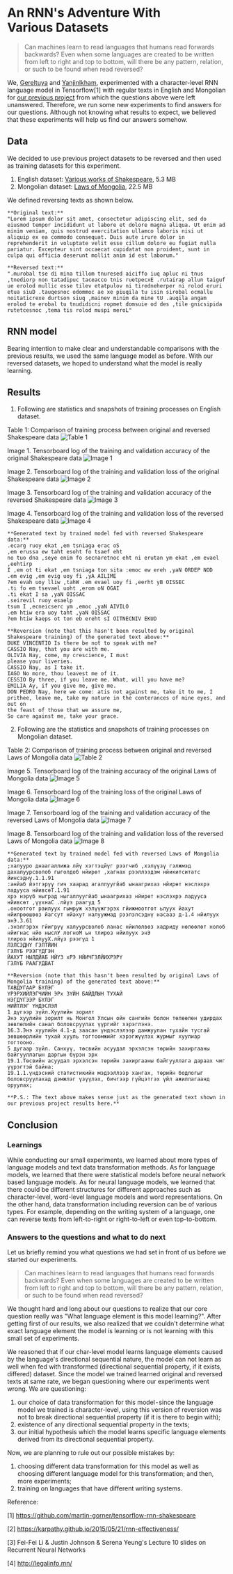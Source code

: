 # An RNN's Adventure With Various Datasets

> Can machines learn to read languages that humans read forwards backwards? Even when some languages are created to be written from left to right and top to bottom, will there be any pattern, relation, or such to be found when read reversed?

We, [Gereltuya](https://github.com/qerelt) and [Yanjinlkham](https://github.com/yanjinlkham), experimented with a character-level RNN language model in Tensorflow[1] with regular texts in English and Mongolian for [our previous project](https://github.com/graphitics/dlub2018) from which the questions above were left unanswered. Therefore, we run some new experiments to find answers for our questions. Although not knowing what results to expect,  we believed that these experiments will help us find our answers somehow.

## Data

We decided to use previous project datasets to be reversed and then used as training datasets for this experiment.
1. English dataset: [Various works of Shakespeare](https://github.com/graphitics/reversed/tree/master/shakespeare/shakespeare), 5.3 MB
2. Mongolian dataset: [Laws of Mongolia](https://github.com/graphitics/dlub2018/tree/master/laws/tdata), 22.5 MB

We defined reversing texts as shown below.

```
**Original text:**
"Lorem ipsum dolor sit amet, consectetur adipiscing elit, sed do eiusmod tempor incididunt ut labore et dolore magna aliqua. Ut enim ad minim veniam, quis nostrud exercitation ullamco laboris nisi ut aliquip ex ea commodo consequat. Duis aute irure dolor in reprehenderit in voluptate velit esse cillum dolore eu fugiat nulla pariatur. Excepteur sint occaecat cupidatat non proident, sunt in culpa qui officia deserunt mollit anim id est laborum."

**Reversed text:**
".murobal tse di mina tillom tnuresed aiciffo iuq apluc ni tnus ,tnediorp non tatadipuc taceacco tnis ruetpecxE .rutairap allun taiguf ue erolod mullic esse tilev etatpulov ni tiredneherper ni rolod eruri etua siuD .tauqesnoc odommoc ae xe piuqila tu isin sirobal ocmallu noitaticrexe durtson siuq ,mainev minim da mine tU .auqila angam erolod te erobal tu tnudidicni ropmet domsuie od des ,tile gnicsipida rutetcesnoc ,tema tis rolod muspi meroL"
```

## RNN model

Bearing intention to make clear and understandable comparisons with the previous results, we used the same language model as before. With our reversed datasets, we hoped to understand what the model is really learning.

## Results

1. Following are statistics and snapshots of training processes on English dataset.

Table 1: Comparison of training process between original and reversed Shakespeare data
![Table 1](https://github.com/graphitics/reversed/blob/master/results/shakespeare%20comparison.png)

Image 1. Tensorboard log of the training and validation accuracy of the original Shakespeare data
![Image 1](https://github.com/graphitics/reversed/blob/master/laws/results/shakespeare%20accuracy.png)

Image 2. Tensorboard log of the training and validation loss of the original Shakespeare data
![Image 2](https://github.com/graphitics/reversed/blob/master/laws/results/shakespeare%20loss.png)

Image 3. Tensorboard log of the training and validation accuracy of the reversed Shakespeare data
![Image 3](https://github.com/graphitics/reversed/blob/master/rshakespeare/results/rshakespeare%20accuracy.png)

Image 4. Tensorboard log of the training and validation loss of the reversed Shakespeare data
![Image 4](https://github.com/graphitics/reversed/blob/master/rshakespeare/results/rshakespeare%20loss.png)

```
**Generated text by trained model fed with reversed Shakespeare data:**
.ecarg ruoy ekat ,em tsniaga erac oS
,em erussa ew taht esoht fo tsaef eht
no tuo dna ,seye enim fo secnaretnoc eht ni erutan ym ekat ,em evael ,eehtirp
I ,em ot ti ekat ,em tsniaga ton sita :emoc ew ereh ,yaN ORDEP NOD
.em evig ,em evig uoy fi ,yA AILIME
?em evah uoy lliw ,tahW .em evael uoy fi ,eerht yB OISSEC
.ti fo em tsevael uoht ,erom oN OGAI
.ti ekat I sa ,yaN OISSAC
.seirevil ruoy esaelp
tsum I ,ecneicserc ym ,emoc ,yaN AIVILO
.em htiw era uoy taht ,yaN OISSAC
?em htiw kaeps ot ton eb ereht sI OITNECNIV EKUD

**Reversion (note that this hasn't been resulted by original Shakespeare training) of the generated text above:**
DUKE VINCENTIO Is there be not to speak with me?
CASSIO Nay, that you are with me.
OLIVIA Nay, come, my crescience, I must
please your liveries.
CASSIO Nay, as I take it.
IAGO No more, thou leavest me of it.
CESSIO By three, if you leave me. What, will you have me?
EMILIA Ay, if you give me, give me.
DON PEDRO Nay, here we come: atis not against me, take it to me, I
prithee, leave me, take my nature in the conterances of mine eyes, and out on
the feast of those that we assure me,
So care against me, take your grace.
```
2. Following are the statistics and snapshots of training processes on Mongolian dataset.

Table 2: Comparison of training process between original and reversed Laws of Mongolia data
![Table 2](https://github.com/graphitics/reversed/blob/master/results/laws%20comparison.png)

Image 5. Tensorboard log of the training accuracy of the original Laws of Mongolia data
![Image 5](https://github.com/graphitics/reversed/blob/master/laws/results/laws%20accuracy.png)

Image 6. Tensorboard log of the training loss of the original Laws of Mongolia data
![Image 6](https://github.com/graphitics/reversed/blob/master/laws/results/laws%20loss.png)

Image 7. Tensorboard log of the training and validation accuracy of the reversed Laws of Mongolia data
![Image 7](https://github.com/graphitics/reversed/blob/master/rlaws/results/reverse%20laws%20accuracy.jpg)

Image 8. Tensorboard log of the training and validation loss of the reversed Laws of Mongolia data
![Image 8](https://github.com/graphitics/reversed/blob/master/rlaws/results/reverse%20laws%20loss.jpg)

```
**Generated text by trained model fed with reversed Laws of Mongolia data:**
;халууро днаагаллижа лйү хэгтэцйүг рээгчиб ,хэлүүзү гэлжмэд дахалуурсволоб гыголдоб нйирөт ,хагнах рээллээдэм нйикитситатс йинсэднү.1.1.91
:анйаб йэтгэрүү гич хаарад агаллуугйаб ынаагрихаз нйирөт нэслэхрэ ладууса нйивсөТ.1.91
хрэ нэрүб ныград ныгаллуугйаб ынаагрихаз нйирөт нэслэхрэ ладууса нйивсөт ,үүхнаС .лйүз раагуд 5
.оноотгот раилуух гымруж хэлүүжгэрэх гйижмоотгот ьлуух йахут нйилрөөшвөз йагсут нйахут налуужмад рээлэлсэднү насааз д-1.4 нйилуух энЭ.3.61
.энэлгэрэх гйигрүү халуурсволоб ланас нйилөлвөз хадриду нөлөөлөт нолоб нйигнас нйо ныслУ логноМ ьн тлироз нйилуух энЭ
тлироз нйилууХ.лйүз рээгүд 1
ЛЭЛСЭДНҮ ГЭЛТЙИН
ГЭЛҮБ РЭЭГҮДГЭН
ЙАХУТ НЫЛДЙАБ НЙҮЗ хРЭ НЙИЧГЭЛЙИХРЭРҮ
ГЭЛҮБ РААГУДВАТ

**Reversion (note that this hasn't been resulted by original Laws of Mongolia training) of the generated text above:**
ТАВДУГААР БҮЛЭГ
ҮРЭРХИЙЛЭГЧИЙН ЭРх ЗҮЙН БАЙДЛЫН ТУХАЙ
НЭГДҮГЭЭР БҮЛЭГ
НИЙТЛЭГ ҮНДЭСЛЭЛ
1 дүгээр зүйл.Хуулийн зорилт
Энэ хуулийн зорилт нь Монгол Улсын ойн сангийн болон төлөөлөн удирдах зөвлөлийн санал боловсруулах үүргийг хэрэглэнэ.
16.3.Энэ хуулийн 4.1-д заасан үндэслэлээр дамжуулан тухайн тусгай зөвшөөрлийн тухай хууль тогтоомжийг хэрэгжүүлэх журмыг хуулиар тогтооно.
5 дугаар зүйл. Санхүү, төсвийн асуудал эрхэлсэн төрийн захиргааны байгууллагын даргын бүрэн эрх
19.1.Төсвийн асуудал эрхэлсэн төрийн захиргааны байгууллага дараах чиг үүрэгтэй байна:
19.1.1.үндэсний статистикийн мэдээллээр хангах, төрийн бодлогыг боловсруулахад дэмжлэг үзүүлэх, бичгээр гүйцэтгэх үйл ажиллагаанд оруулах;

**P.S.: The text above makes sense just as the generated text shown in our previous project results here.**
```

## Conclusion

### Learnings 
While conducting our small experiments, we learned about more types of language models and text data transformation methods. As for language models, we learned that there were statistical models before neural network based language models. As for neural language models, we learned that there could be different structures for different approaches such as character-level, word-level language models and word representations. On the other hand, data transformation including reversion can be of various types. For example, depending on the writing system of a language, one can reverse texts from left-to-right or right-to-left or even top-to-bottom.

### Answers to the questions and what to do next

Let us briefly remind you what questions we had set in front of us before we started our experiments.

>Can machines learn to read languages that humans read forwards backwards? Even when some languages are created to be written from left to right and top to bottom, will there be any pattern, relation, or such to be found when read reversed?

We thought hard and long about our questions to realize that our core question really was "What language element is this model learning?". After getting first of our results, we also realized that we couldn't determine what exact language element the model is learning or is not learning with this small set of experiments.

We reasoned that if our char-level model learns language elements caused by the language's directional sequential nature, the model can not learn as well when fed with transformed (directional sequential property, if it exists, differed) dataset. Since the model we trained learned original and reversed texts at same rate, we began questioning where our experiments went wrong. We are questioning:
1. our choice of data transformation for this  model - since the language model we trained is character-level, using this version of reversion was not to break directional sequential property (if it is there to begin with);
2. existence of any directional sequential property in the texts;
3. our initial hypothesis which the model learns specific language elements derived from its directional sequential property.

Now, we are planning to rule out our possible mistakes by:
1. choosing different data transformation for this model as well as choosing different language model for this transformation; and then, more experiments;
2. training on languages that have different writing systems.

Reference:

[1] https://github.com/martin-gorner/tensorflow-rnn-shakespeare

[2] https://karpathy.github.io/2015/05/21/rnn-effectiveness/

[3] Fei-Fei Li & Justin Johnson & Serena Yeung's Lecture 10 slides on Recurrent Neural Networks

[4] http://legalinfo.mn/
